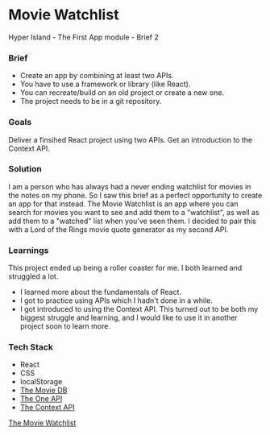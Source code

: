 # Movie Watchlist

Hyper Island - The First App module - Brief 2

### Brief
- Create an app by combining at least two APIs. 
- You have to use a framework or library (like React). 
- You can recreate/build on an old project or create a new one. 
- The project needs to be in a git repository.

### Goals
Deliver a finsihed React project using two APIs. Get an introduction to the Context API.

### Solution
I am a person who has always had a never ending watchlist for movies in the notes on my phone. So I saw this brief as a perfect opportunity to create an app for that instead. The Movie Watchlist is an app where you can search for movies you want to see and add them to a "watchlist", as well as add them to a "watched" list when you've seen them. I decided to pair this with a Lord of the Rings movie quote generator as my second API.

### Learnings
This project ended up being a roller coaster for me. I both learned and struggled a lot.
- I learned more about the fundamentals of React. 
- I got to practice using APIs which I hadn't done in a while. 
- I got introduced to using the Context API. This turned out to be both my biggest struggle and learning, and I would like to use it in another project soon to learn more. 

### Tech Stack
- React
- CSS
- localStorage
- [The Movie DB](https://developers.themoviedb.org/3/getting-started/introduction)
- [The One API](https://the-one-api.dev/)
- [The Context API](https://reactjs.org/docs/context.html#when-to-use-context)

[The Movie Watchlist](https://ebbaj.github.io/movie-watchlist/)
